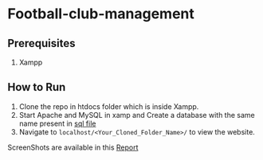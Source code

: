 # Football-club-management

## Prerequisites 
1. Xampp

## How to Run

1. Clone the repo in htdocs folder which is inside Xampp. <br>
2. Start Apache and MySQL in xamp and Create a database with the same name present in [sql file](3718110_manutd.sql)<br>
3. Navigate to `localhost/<Your_Cloned_Folder_Name>/` to view the website.

ScreenShots are available in this [Report](football_club_report.pdf)
